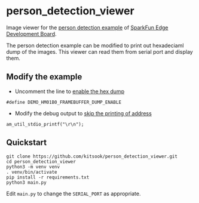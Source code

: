 # person_detection_viewer
Image viewer for the [person detection example](https://github.com/kitsook/tflite-micro-sparkfun-edge-examples/tree/main/examples/person_detection) of
[SparkFun Edge Development Board](https://www.sparkfun.com/products/15170).

The person detection example can be modified to print out hexadeciaml dump of the images. This viewer can read them from serial port and display them.

## Modify the example
- Uncomment the line to [enable the hex dump](https://github.com/kitsook/tflite-micro-sparkfun-edge-examples/blob/2ffe1fab709a7fd742404a05c9b144f346731d3c/examples/person_detection/image_provider.cc#L27)
```
#define DEMO_HM01B0_FRAMEBUFFER_DUMP_ENABLE
```
- Modify the debug output to [skip the printing of address](https://github.com/kitsook/tflite-micro-sparkfun-edge-examples/blob/2ffe1fab709a7fd742404a05c9b144f346731d3c/examples/person_detection/himax_driver/HM01B0_debug.c#L31)
```
am_util_stdio_printf("\r\n");
```

## Quickstart
```
git clone https://github.com/kitsook/person_detection_viewer.git
cd person_detection_viewer
python3 -m venv venv
. venv/bin/activate
pip install -r requirements.txt
python3 main.py
```
Edit `main.py` to change the `SERIAL_PORT` as appropriate.
